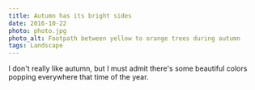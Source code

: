 ```yaml
---
title: Autumn has its bright sides
date: 2016-10-22
photo: photo.jpg
photo_alt: Footpath between yellow to orange trees during autumn
tags: Landscape
---
```


I don't really like autumn, but I must admit there's some beautiful colors popping everywhere that time of the year.
